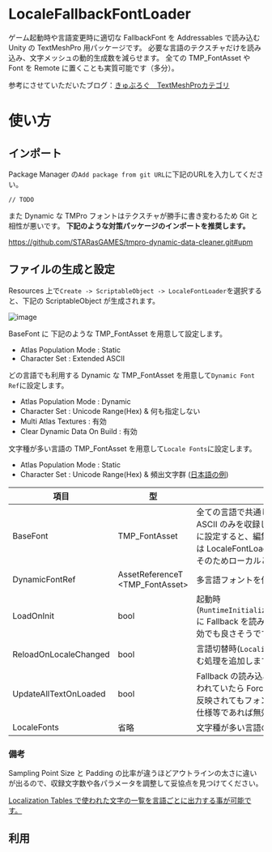 # LocaleFallbackFontLoader

ゲーム起動時や言語変更時に適切な FallbackFont を Addressables で読み込む Unity の TextMeshPro 用パッケージです。
必要な言語のテクスチャだけを読み込み、文字メッシュの動的生成数を減らせます。
全ての TMP_FontAsset や Font を Remote に置くことも実質可能です（多分）。

参考にさせていただいたブログ：[きゅぶろぐ　TextMeshProカテゴリ](https://blog.kyubuns.dev/archive/category/TextMeshPro)

# 使い方

## インポート

Package Manager の```Add package from git URL```に下記のURLを入力してください。
```
// TODO
```

また Dynamic な TMPro フォントはテクスチャが勝手に書き変わるため Git と相性が悪いです。
**下記のような対策パッケージのインポートを推奨します。**

https://github.com/STARasGAMES/tmpro-dynamic-data-cleaner.git#upm

## ファイルの生成と設定

Resources 上で```Create -> ScriptableObject -> LocaleFontLoader```を選択すると、下記の ScriptableObject が生成されます。

![image](https://github.com/yamara-mh/TMPro_LocaleFontLoader/assets/39893033/eb1ab188-0373-41fc-affd-8d288af5b7a4)

BaseFont に 下記のような TMP_FontAsset を用意して設定します。
- Atlas Population Mode : Static
- Character Set : Extended ASCII

どの言語でも利用する Dynamic な TMP_FontAsset を用意して```Dynamic Font Ref```に設定します。
- Atlas Population Mode : Dynamic
- Character Set : Unicode Range(Hex) & 何も指定しない
- Multi Atlas Textures : 有効
- Clear Dynamic Data On Build : 有効

文字種が多い言語の TMP_FontAsset を用意して```Locale Fonts```に設定します。
- Atlas Population Mode : Static
- Character Set : Unicode Range(Hex) & 頻出文字群 ([日本語の例](https://gist.github.com/oktopus1959/272c960ccfe03453bb975d1e994cb99d))


|項目|型|説明|
|-|-|-|
|BaseFont|TMP_FontAsset|全ての言語で共通して使う TMP_FontAssets を設定します。一般的には Extended ASCII のみを収録した TMP_FontAsset を設定します。動的フォントを Fallback に設定すると、編集中にテキストを表示する場合に便利です。ビルド時に Fallback は LocaleFontLoader_FallbackRemoverEditor によって一時的に空になります。そのためローカルと Addressable で二重に保存される心配はありません。|
|DynamicFontRef|AssetReferenceT<br><TMP_FontAsset>|多言語フォントを使った Dynamic な TMP_FontAsset を設定します。|
|LoadOnInit|bool|起動時(```RuntimeInitializeOnLoadMethod(RuntimeInitializeLoadType.AfterSceneLoad)```)に Fallback を読み込む処理を追加します。特定の場面でのみ使うフォントなら無効でも良さそうです。|
|ReloadOnLocaleChanged|bool|言語切替時(```LocalizationSettings.SelectedLocaleChanged```)に Fallback を読み込む処理を追加します。特定の場面でのみ使うフォントなら無効でも良さそうです。|
|UpdateAllTextOnLoaded|bool|Fallback の読み込み完了時にシーン上の TextMeshPro を取得し、BaseFont が使われていたら ForceMeshUpdate() します。この処理は Localization Table が先に反映されてもフォントを更新可能にするためにあります。言語切替後に再起動する仕様等であれば無効でも良さそうです。|
|LocaleFonts|省略|文字種が多い言語の TMP_FontAssets を設定します。|

### 備考

Sampling Point Size と Padding の比率が違うほどアウトラインの太さに違いが出るので、収録文字数や各パラメータを調整して妥協点を見つけてください。

[Localization Tables で使われた文字の一覧を言語ごとに出力する事が可能です。](https://docs.unity.cn/Packages/com.unity.localization@1.0/manual/StringTables.html)


## 利用



